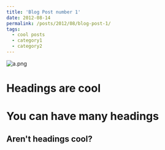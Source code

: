 ```yaml
---
title: 'Blog Post number 1'
date: 2012-08-14
permalink: /posts/2012/08/blog-post-1/
tags:
  - cool posts
  - category1
  - category2
---
```


![a.png](https://cherrraqi.github.io/aca/_posts/a.png)

Headings are cool
======

You can have many headings
======

Aren't headings cool?
------
